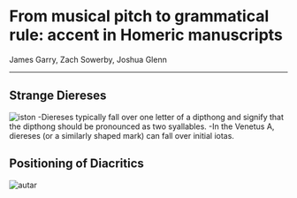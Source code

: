 # From musical pitch to grammatical rule: accent in Homeric manuscripts

James Garry, Zach Sowerby, Joshua Glenn

---

## Strange Diereses

![iston](https://raw.githubusercontent.com/cjschu17/hcil-21/master/VA012VN-0514.jpg)
-Diereses typically fall over one letter of a dipthong and signify that the dipthong should be pronounced as two syallables.
-In the Venetus A, diereses (or a similarly shaped mark) can fall over initial iotas.


## Positioning of Diacritics
![autar](https://raw.githubusercontent.com/cjschu17/hcil-21/master/VA270RN-0440.jpg)
